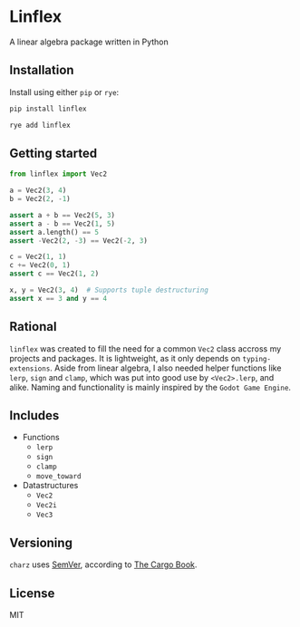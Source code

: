 # Linflex

A linear algebra package written in Python

## Installation

Install using either `pip` or `rye`:

```bash
pip install linflex
```

```bash
rye add linflex
```

## Getting started

```python
from linflex import Vec2

a = Vec2(3, 4)
b = Vec2(2, -1)

assert a + b == Vec2(5, 3)
assert a - b == Vec2(1, 5)
assert a.length() == 5
assert -Vec2(2, -3) == Vec2(-2, 3)

c = Vec2(1, 1)
c += Vec2(0, 1)
assert c == Vec2(1, 2)

x, y = Vec2(3, 4)  # Supports tuple destructuring
assert x == 3 and y == 4
```

## Rational

`linflex` was created to fill the need for a common `Vec2` class accross my projects and packages. It is lightweight, as it only depends on `typing-extensions`. Aside from linear algebra, I also needed helper functions like `lerp`, `sign` and `clamp`, which was put into good use by `<Vec2>.lerp`, and alike. Naming and functionality is mainly inspired by the `Godot Game Engine`.

## Includes

- Functions
  - `lerp`
  - `sign`
  - `clamp`
  - `move_toward`
- Datastructures
  - `Vec2`
  - `Vec2i`
  - `Vec3`

## Versioning

`charz` uses [SemVer](https://semver.org/), according to [The Cargo Book](https://doc.rust-lang.org/cargo/reference/semver.html).

## License

MIT
